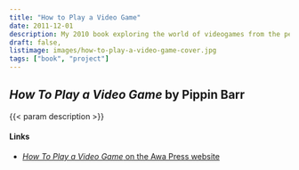 ```yaml
---
title: "How to Play a Video Game"
date: 2011-12-01
description: My 2010 book exploring the world of videogames from the perspective of a creative player and asking what makes them so interesting outside the most obvious factors such as engagement, immersion, and so on. Each chapter is a deep dive into a specific idea such as genre, control systems, avatars, and more.
draft: false,
listimage: images/how-to-play-a-video-game-cover.jpg
tags: ["book", "project"]
---
```


## *How To Play a Video Game* by Pippin Barr

{{< param description >}}

#### Links
* [*How To Play a Video Game* on the Awa Press website](https://awapress.com/book/how-to-play-a-video-game/)

